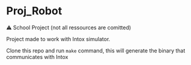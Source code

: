 # Proj_Robot

:warning: School Project (not all ressources are comitted)

Project made to work with Intox simulator.

Clone this repo and run `make` command, this will generate the binary that communicates with Intox

